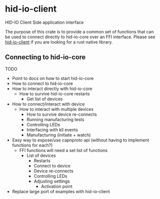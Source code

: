 # hid-io-client

HID-IO Client Side application interface

The purpose of this crate is to provide a common set of functions that can be used to connect directly to hid-io-core over an FFI interface.
Please see [hid-io-client](../hid-io-client) if you are looking for a rust native library.

## Connecting to hid-io-core

TODO
- Point to docs on how to start hid-io-core
- How to connect to hid-io-core
- How to interact directly with hid-io-core
  * How to survive hid-io-core restarts
	* Get list of devices
- How to connect/interact with device
  * How to interact with multiple devices
	* How to survive device re-connects
	* Running manufacturing tests
	* Controlling LEDs
	* Interfacing with kll events
	* Manufacturing (initiate + watch)
- Easy way to expose/use capnproto api (without having to implement functions for each?)
  * FFI functions will need a set list of functions
	  + List of devices
		+ Restarts
		+ Connect to device
		+ Device re-connects
		+ Controlling LEDs
		+ Adjusting settings
		  - Activation point
- Replace large port of examples with hid-io-client
